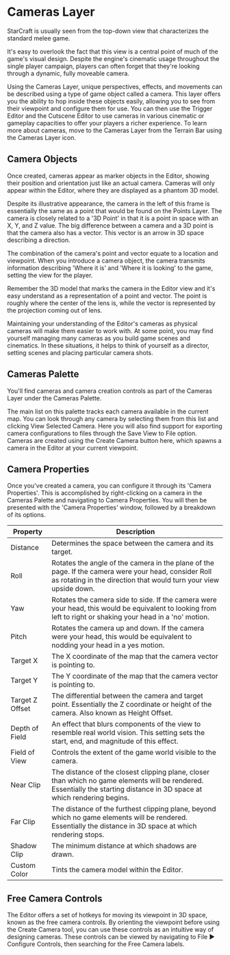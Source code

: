 # Cameras Layer

StarCraft is usually seen from the top-down view that characterizes the standard melee game.

It's easy to overlook the fact that this view is a central point of much of the game's visual design. Despite the engine's cinematic usage throughout the single player campaign, players can often forget that they're looking through a dynamic, fully moveable camera.

Using the Cameras Layer, unique perspectives, effects, and movements can be described using a type of game object called a camera. This layer offers you the ability to hop inside these objects easily, allowing you to see from their viewpoint and configure them for use. You can then use the Trigger Editor and the Cutscene Editor to use cameras in various cinematic or gameplay capacities to offer your players a richer experience. To learn more about cameras, move to the Cameras Layer from the Terrain Bar using the Cameras Layer icon.

## Camera Objects

Once created, cameras appear as marker objects in the Editor, showing their position and orientation just like an actual camera. Cameras will only appear within the Editor, where they are displayed as a phantom 3D model.

Despite its illustrative appearance, the camera in the left of this frame is essentially the same as a point that would be found on the Points Layer. The camera is closely related to a '3D Point' in that it is a point in space with an X, Y, and Z value. The big difference between a camera and a 3D point is that the camera also has a vector. This vector is an arrow in 3D space describing a direction.

The combination of the camera's point and vector equate to a location and viewpoint. When you introduce a camera object, the camera transmits information describing 'Where it is' and 'Where it is looking' to the game, setting the view for the player.

Remember the 3D model that marks the camera in the Editor view and it's easy understand as a representation of a point and vector. The point is roughly where the center of the lens is, while the vector is represented by the projection coming out of lens.

Maintaining your understanding of the Editor's cameras as physical cameras will make them easier to work with. At some point, you may find yourself managing many cameras as you build game scenes and cinematics. In these situations, it helps to think of yourself as a director, setting scenes and placing particular camera shots.

## Cameras Palette

You'll find cameras and camera creation controls as part of the Cameras Layer under the Cameras Palette.

The main list on this palette tracks each camera available in the current map. You can look through any camera by selecting them from this list and clicking View Selected Camera. Here you will also find support for exporting camera configurations to files through the Save View to File option. Cameras are created using the Create Camera button here, which spawns a camera in the Editor at your current viewpoint.

## Camera Properties

Once you've created a camera, you can configure it through its 'Camera Properties'. This is accomplished by right-clicking on a camera in the Cameras Palette and navigating to Camera Properties. You will then be presented with the 'Camera Properties' window, followed by a breakdown of its options.

| Property        | Description                                                                                                                                                               |
| --------------- | ------------------------------------------------------------------------------------------------------------------------------------------------------------------------- |
| Distance        | Determines the space between the camera and its target.                                                                                                                   |
| Roll            | Rotates the angle of the camera in the plane of the page. If the camera were your head, consider Roll as rotating in the direction that would turn your view upside down. |
| Yaw             | Rotates the camera side to side. If the camera were your head, this would be equivalent to looking from left to right or shaking your head in a 'no' motion.              |
| Pitch           | Rotates the camera up and down. If the camera were your head, this would be equivalent to nodding your head in a yes motion.                                              |
| Target X        | The X coordinate of the map that the camera vector is pointing to.                                                                                                        |
| Target Y        | The Y coordinate of the map that the camera vector is pointing to.                                                                                                        |
| Target Z Offset | The differential between the camera and target point. Essentially the Z coordinate or height of the camera. Also known as Height Offset.                                  |
| Depth of Field  | An effect that blurs components of the view to resemble real world vision. This setting sets the start, end, and magnitude of this effect.                                |
| Field of View   | Controls the extent of the game world visible to the camera.                                                                                                              |
| Near Clip       | The distance of the closest clipping plane, closer than which no game elements will be rendered. Essentially the starting distance in 3D space at which rendering begins. |
| Far Clip        | The distance of the furthest clipping plane, beyond which no game elements will be rendered. Essentially the distance in 3D space at which rendering stops.               |
| Shadow Clip     | The minimum distance at which shadows are drawn.                                                                                                                          |
| Custom Color    | Tints the camera model within the Editor.                                                                                                                                 |

## Free Camera Controls

The Editor offers a set of hotkeys for moving its viewpoint in 3D space, known as the free camera controls. By orienting the viewpoint before using the Create Camera tool, you can use these controls as an intuitive way of designing cameras. These controls can be viewed by navigating to File ▶︎ Configure Controls, then searching for the Free Camera labels.
